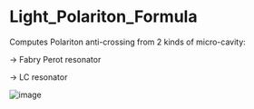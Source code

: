 # Light_Polariton_Formula

Computes Polariton anti-crossing from 2 kinds of micro-cavity:

-> Fabry Perot resonator

-> LC resonator

![image](https://user-images.githubusercontent.com/35040499/113292891-6095b980-92f5-11eb-8a2d-4a7739df2ae3.png)
